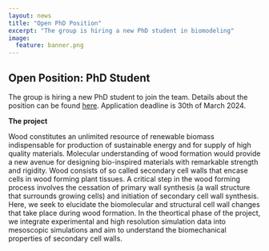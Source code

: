```yaml
---
layout: news
title: "Open PhD Position"
excerpt: "The group is hiring a new PhD student in biomodeling" 
image:
  feature: banner.png
---
```


## Open Position: PhD Student

The group is hiring a new PhD student to join the team. Details about the position can be found [here](https://candidate.hr-manager.net/ApplicationInit.aspx/?cid=1307&departmentId=18972&ProjectId=161042&MediaId=5&SkipAdvertisement=false).
Application deadline is 30th of March 2024.

**The project**

Wood constitutes an unlimited resource of renewable biomass indispensable for production of sustainable energy and for supply of high quality materials. Molecular understanding of wood formation would provide a new avenue for designing bio-inspired materials with remarkable strength and rigidity. Wood consists of so called secondary cell walls that encase cells in wood forming plant tissues. A critical step in the wood forming process involves the cessation of primary wall synthesis (a wall structure that surrounds growing cells) and initiation of secondary cell wall synthesis. Here, we seek to elucidate the biomolecular and structural cell wall changes that take place during wood formation. In the theortical phase of the project, we integrate experimental and high resolution simulation data into mesoscopic simulations and aim to understand the biomechanical properties of secondary cell walls.
